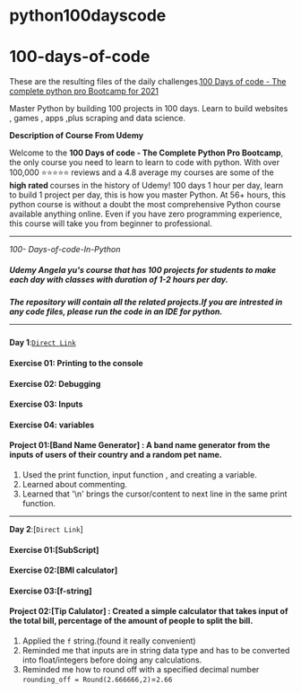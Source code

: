 # python100dayscode
# 100-days-of-code
These are the resulting files of the daily challenges.[100 Days of code - The complete python pro Bootcamp for 2021](https://www.udemy.com/course/100-days-of-code/#instructor-1)

Master Python by building 100 projects in 100 days.
Learn to build websites , games , apps ,plus scraping and data science.

**Description of Course From Udemy**

Welcome to the <b> 100 Days of code - The Complete Python Pro Bootcamp</b>, the only course you need to learn to learn to code with python. With over 100,000 ⭐️⭐️⭐️⭐️⭐️ reviews and a 4.8 average my courses are some of the 
<b>high rated </b>courses in the history of Udemy! 100 days  1 hour per day, learn to build 1 project per day, this is how you master Python. At 56+ hours, this python course is without a doubt the most comprehensive Python course available anything online. Even if you have zero programming experience, this course will take you from beginner to professional.

**************************************************************

*100- Days-of-code-In-Python*
##### Udemy Angela yu's course that has 100 projects for students to make each day with classes with duration of 1-2 hours per day.<br>
##### The repository will contain all the related projects.If you are intrested in any code files, please run the code in an IDE for python.<hr>

<b>Day 1</b>:[`Direct Link`](https://github.com/ParulARMY/python100dayscode/tree/main/Day-1)<br>
#### Exercise 01: Printing to the console
#### Exercise 02: Debugging
#### Exercise 03: Inputs
#### Exercise 04: variables
#### Project 01:[Band Name Generator] : A band name generator from the inputs of users of their country and a random pet name.
1. Used the print function, input function , and creating a variable.
2. Learned about commenting.
3. Learned that '\n' brings the cursor/content to next line in the same print function.
<hr>

<b>Day 2</b>:[`Direct Link`]<br>
#### Exercise 01:[SubScript]
#### Exercise 02:[BMI calculator]
#### Exercise 03:[f-string]
#### Project 02:[Tip Calulator] : Created a simple calculator that takes input of the total bill, percentage of the amount of people to split the bill.
1. Applied the `f` string.(found it really convenient)
2. Reminded me that inputs are in string data type and has to be converted into float/integers before doing any calculations.
3. Reminded me how to round off with a specified decimal number `rounding_off = Round(2.666666,2)`=`2.66`


